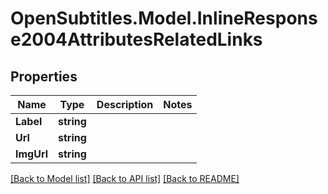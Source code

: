 
# OpenSubtitles.Model.InlineResponse2004AttributesRelatedLinks

## Properties

Name | Type | Description | Notes
------------ | ------------- | ------------- | -------------
**Label** | **string** |  | 
**Url** | **string** |  | 
**ImgUrl** | **string** |  | 

[[Back to Model list]](../README.md#documentation-for-models)
[[Back to API list]](../README.md#documentation-for-api-endpoints)
[[Back to README]](../README.md)

